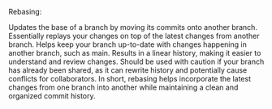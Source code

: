 Rebasing:

Updates the base of a branch by moving its commits onto another branch.
Essentially replays your changes on top of the latest changes from another branch.
Helps keep your branch up-to-date with changes happening in another branch, such as main.
Results in a linear history, making it easier to understand and review changes.
Should be used with caution if your branch has already been shared, as it can rewrite history and potentially cause conflicts for collaborators.
In short, rebasing helps incorporate the latest changes from one branch into another while maintaining a clean and organized commit history.


